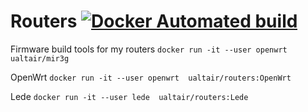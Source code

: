 # Routers [![Docker Automated build](https://img.shields.io/docker/automated/jrottenberg/ffmpeg.svg)](https://hub.docker.com/r/ualtair/routers/)

Firmware build tools for my routers
`docker run -it --user openwrt  ualtair/mir3g`


OpenWrt
`docker run -it --user openwrt  ualtair/routers:OpenWrt`

Lede
`docker run -it --user lede  ualtair/routers:Lede`
